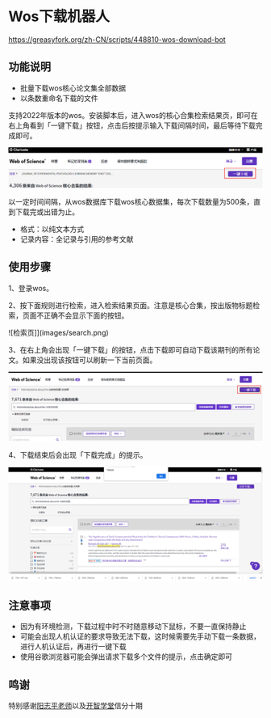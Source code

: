 # Wos下载机器人

https://greasyfork.org/zh-CN/scripts/448810-wos-download-bot

## 功能说明

- 批量下载wos核心论文集全部数据
- 以条数重命名下载的文件


支持2022年版本的wos。安装脚本后，进入wos的核心合集检索结果页，即可在右上角看到「一键下载」按钮，点击后按提示输入下载间隔时间，最后等待下载完成即可。

![usage](images/usage.png)


以一定时间间隔，从wos数据库下载wos核心数据集，每次下载数量为500条，直到下载完或出错为止。

- 格式：以纯文本方式
- 记录内容：全记录与引用的参考文献

## 使用步骤

1、登录wos。

2、按下面规则进行检索，进入检索结果页面。注意是核心合集，按出版物标题检索，页面不正确不会显示下面的按钮。

![检索页]](images/search.png)

3、在右上角会出现「一键下载」的按钮，点击下载即可自动下载该期刊的所有论文。如果没出现该按钮可以刷新一下当前页面。

![一键下载按钮](images/main.png)

4、下载结束后会出现「下载完成」的提示。

![下载完成](images/finish.png)

## 注意事项

- 因为有环境检测，下载过程中时不时随意移动下鼠标，不要一直保持静止
- 可能会出现人机认证的要求导致无法下载，这时候需要先手动下载一条数据，进行人机认证后，再进行一键下载
- 使用谷歌浏览器可能会弹出请求下载多个文件的提示，点击确定即可

## 鸣谢

特别感谢[阳志平老师](https://github.com/ouyangzhiping)以及[开智学堂](https://github.com/OpenMindClub)信分十期
